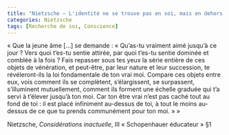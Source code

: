 ```yaml
---
title: "Nietzsche – L'identité ne se trouve pas en soi, mais en dehors de soi, dans ce qu'on aime"
categories: Nietzsche
tags: [Recherche de soi, Conscience]
---
```


« Que la jeune âme […] se demande : « Qu’as-tu vraiment aimé jusqu’à ce jour ? Vers quoi t’es-tu sentie attirée, par quoi t’es-tu sentie dominée et comblée à la fois ? Fais repasser sous tes yeux la série entière de ces objets de vénération, et peut-être, par leur nature et leur succession, te révéleront-ils la loi fondamentale de ton vrai moi. Compare ces objets entre eux, vois comment ils se complètent, s’élargissent, se surpassent, s’illuminent mutuellement, comment ils forment une échelle graduée qui t’a servi à t’élever jusqu’à ton moi. Car ton être vrai n’est pas caché tout au fond de toi : il est placé infiniment au-dessus de toi, à tout le moins au-dessus de ce que tu prends communément pour ton moi. » »

Nietzsche, _Considérations inactuelle_, III « Schopenhauer éducateur » §1
